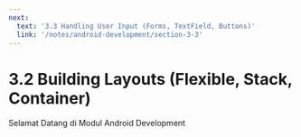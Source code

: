 ```yaml
---
next:
  text: '3.3 Handling User Input (Forms, TextField, Buttons)'
  link: '/notes/android-development/section-3-3'
---
```


# 3.2 Building Layouts (Flexible, Stack, Container)

Selamat Datang di Modul Android Development
